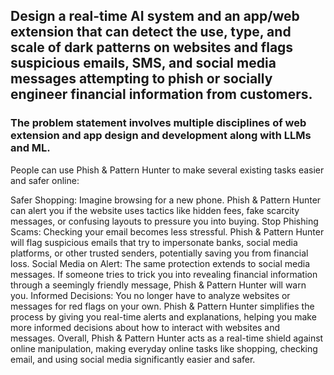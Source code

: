 ## Design a real-time AI system and an app/web extension that can detect the use, type, and scale of dark patterns on websites and flags suspicious emails, SMS, and social media messages attempting to phish or socially engineer financial information from customers. 
### The problem statement involves multiple disciplines of web extension and app design and development along with LLMs and ML.

<p>
  People can use Phish & Pattern Hunter to make several existing tasks easier and safer online:

Safer Shopping: Imagine browsing for a new phone. Phish & Pattern Hunter can alert you if the website uses tactics like hidden fees, fake scarcity messages, or confusing layouts to pressure you into buying.
Stop Phishing Scams: Checking your email becomes less stressful. Phish & Pattern Hunter will flag suspicious emails that try to impersonate banks, social media platforms, or other trusted senders, potentially saving you from financial loss.
Social Media on Alert: The same protection extends to social media messages. If someone tries to trick you into revealing financial information through a seemingly friendly message, Phish & Pattern Hunter will warn you.
Informed Decisions: You no longer have to analyze websites or messages for red flags on your own. Phish & Pattern Hunter simplifies the process by giving you real-time alerts and explanations, helping you make more informed decisions about how to interact with websites and messages.
Overall, Phish & Pattern Hunter acts as a  real-time shield against online manipulation, making everyday online tasks like shopping, checking email, and using social media significantly easier and safer.
</p>
